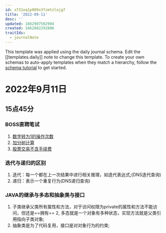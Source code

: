 ```yaml
---
id: x731oq1p809x3fzmtzlojg7
title: '2022-09-11'
desc: ''
updated: 1662907502904
created: 1662882292806
traitIds:
  - journalNote
---
```

This template was applied using the daily journal schema. Edit the [[templates.daily]] note to change this template.
To create your own schemas to auto-apply templates when they match a hierarchy, follow the [schema tutorial](https://blog.dendron.so/notes/P1DL2uXHpKUCa7hLiFbFA/) to get started.

<!--
Based on the journaling method created by Intelligent Change:
- [Intelligent Change: Our Story](https://www.intelligentchange.com/pages/our-story)
- [The Five Minute Journal](https://www.intelligentchange.com/products/the-five-minute-journal)
-->

# 2022年9月11日

## 15点45分

### BOSS直聘笔试

1. [数字转为1的操作次数](https://blog.csdn.net/zhang_1218/article/details/73137180)
2. [加分树计算](https://blog.csdn.net/zhang_1218/article/details/73137180)
3. [股票交易不含手续费](https://leetcode.cn/problems/best-time-to-buy-and-sell-stock-iv/)

### 迭代与递归的区别

1. 迭代：每一个都在上一次结果中进行相关推理，如迭代表达式;(DNS迭代查询)
2. 递归：表示一个重复行为(DNS递归查询)

### JAVA的继承与多态和抽象类与接口

1. 子类继承父类所有属性和方法，对于访问权限为private的属性和方法不能访问，但还是==拥有==
2, 多态就是一个对象有多种状态，实现方法就是父类引用指向子类对象;
3. 抽象类是为了代码复用，接口是对对象行为的约束;
